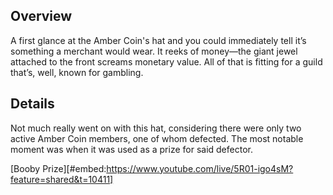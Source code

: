<!-- title: Amber Coin Hat -->
<!-- quote: You are of the Amber Coin?! -->
<!-- chapter: 0 -->
<!-- images: (Nanamoo and Shakira wearing the Amber Coin Hat) -->
<!-- model: false -->

## Overview

A first glance at the Amber Coin's hat and you could immediately tell it’s something a merchant would wear. It reeks of money—the giant jewel attached to the front screams monetary value. All of that is fitting for a guild that’s, well, known for gambling.

## Details

Not much really went on with this hat, considering there were only two active Amber Coin members, one of whom defected. The most notable moment was when it was used as a prize for said defector.

[Booby Prize][#embed:https://www.youtube.com/live/5R01-igo4sM?feature=shared&t=10411]
